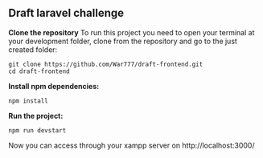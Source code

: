 ## **Draft laravel challenge**
**Clone the repository**
To run this project you need to open your terminal at your development folder, clone from the repository and go to the just created folder:

    git clone https://github.com/War777/draft-frontend.git
    cd draft-frontend

**Install npm dependencies:**

    npm install
  
**Run the project:**

    npm run devstart

Now you can access through your xampp server on http://localhost:3000/